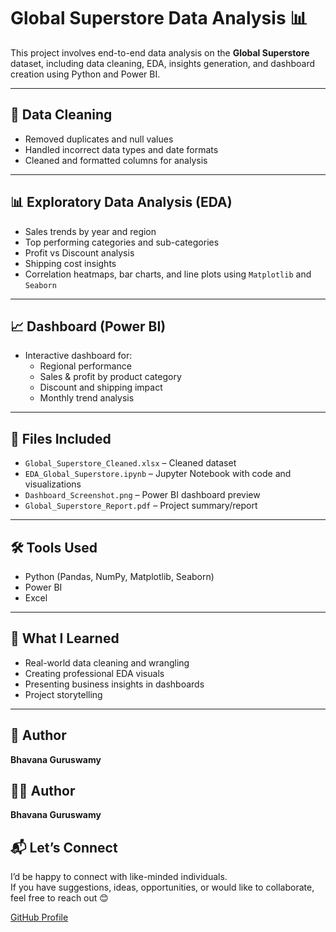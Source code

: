# Global Superstore Data Analysis 📊

This project involves end-to-end data analysis on the **Global Superstore** dataset, including data cleaning, EDA, insights generation, and dashboard creation using Python and Power BI.

---

## 🧹 Data Cleaning
- Removed duplicates and null values
- Handled incorrect data types and date formats
- Cleaned and formatted columns for analysis

---

## 📊 Exploratory Data Analysis (EDA)
- Sales trends by year and region
- Top performing categories and sub-categories
- Profit vs Discount analysis
- Shipping cost insights
- Correlation heatmaps, bar charts, and line plots using `Matplotlib` and `Seaborn`

---

## 📈 Dashboard (Power BI)
- Interactive dashboard for:
  - Regional performance
  - Sales & profit by product category
  - Discount and shipping impact
  - Monthly trend analysis

---

## 📁 Files Included
- `Global_Superstore_Cleaned.xlsx` – Cleaned dataset
- `EDA_Global_Superstore.ipynb` – Jupyter Notebook with code and visualizations
- `Dashboard_Screenshot.png` – Power BI dashboard preview
- `Global_Superstore_Report.pdf` – Project summary/report

---

## 🛠 Tools Used
- Python (Pandas, NumPy, Matplotlib, Seaborn)
- Power BI
- Excel

---

## 🚀 What I Learned
- Real-world data cleaning and wrangling
- Creating professional EDA visuals
- Presenting business insights in dashboards
- Project storytelling

---

## 📌 Author

**Bhavana Guruswamy**


## 👩‍💻 Author  
**Bhavana Guruswamy**


## 📬 Let’s Connect  
I’d be happy to connect with like-minded individuals.  
If you have suggestions, ideas, opportunities, or would like to collaborate, feel free to reach out 😊

[GitHub Profile](https://github.com/Bhavanaguruswamy)

